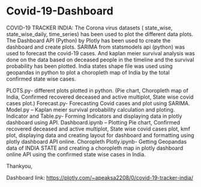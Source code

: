 # Covid-19-Dashboard

COVID-19 TRACKER INDIA:
The Corona virus datasets ( state_wise, state_wise_daily, time_series) has been used to plot the different data plots. The Dashboard API (Python) by Plotly has been used to create the dashboard and create plots. SARIMA from statsmodels api (python) was used to forecast the covid-19 cases. And kaplan meier survival analysis was done on the data based on deceased people in the timeline and the survival probability has been plotted. India states shape file was used using geopandas in python to plot a choropleth map of India by the total confirmed state wise cases.

PLOTS.py- different plots plotted in python. (Pie chart, Choropleth map of India, Confirmed recovered deceased and active multiplot, State wise covid cases plot.)
Forecast.py- Forecasting Covid cases and  plot using SARIMA.
Model.py – Kaplan meier survival probability calculation and ploting.
Indicator and Table.py- Forming Indicators and displaying data in  plotly dashboard using API.
Dashboard.ipynb – Plotting Pie chart, Confirmed recovered deceased and active multiplot, State wise covid cases plot, kmf plot, displaying data and creating layout for dashboard and formatting using plotly dashboard API online.
Choropleth Plotly.ipynb- Getting Geopandas data of INDIA STATE and creating a choropleth map in plotly dashboard online API using the confirmed  state wise cases in India.

Thankyou,

Dashboard link:  https://plotly.com/~apeaksa2208/0/covid-19-tracker-india/


